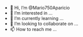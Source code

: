 - 👋 Hi, I’m @Mario750Aparicio
- 👀 I’m interested in ...
- 🌱 I’m currently learning ...
- 💞️ I’m looking to collaborate on ...
- 📫 How to reach me ...

<!---
Mario750Aparicio/Mario750Aparicio is a ✨ special ✨ repository because its `README.md` (this file) appears on your GitHub profile.
You can click the Preview link to take a look at your changes.
--->
